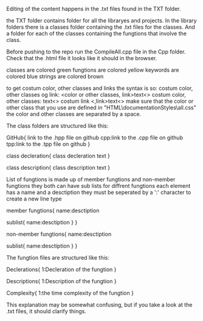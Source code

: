 Editing of the content happens in the .txt files found in the TXT folder.

the TXT folder contains folder for all the libraryes and projects.
In the library folders there is a classes folder containing the .txt files for the classes.
And a folder for each of the classes containing the fungtions that involve the class.

Before pushing to the repo run the CompileAll.cpp file in the Cpp folder.
Check that the .html file it looks like it should in the browser.

classes are colored green
fungtions are colored yellow
keywords are colored blue
strings are colored brown

to get costum color, other classes and links the syntax is so:
costum color, other classes og link: <color or other classes, link>text<>
costum color, other classes: <color or other classes>text<>
costum link <,link>text<>
make sure that the color or other class that you use are defined in "HTML\documentationStyles\all.css"
the color and other classes are separated by a space.

The class folders are structured like this:

GitHub{
link to the .hpp file on github
cpp:link to the .cpp file on github
tpp:link to the .tpp file on github
}

class decleration{
class decleration text
}

class description{
class description text
}

List of fungtions is made up of member fungtions and non-member fungtions
they both can have sub lists for diffrent fungtions
each element has a name and a desctiption they must be seperated by a ':' character
to create a new line type <br>

member fungtions{
name:desctiption

sublist{
name:desctiption
}
}

non-member fungtions{
name:desctiption

sublist{
name:desctiption
}
}



The fungtion files are structured like this:

Declerations{
1:Decleration of the fungtion
}

Descriptions{
1:Description of the fungtion
}

Complexity{
1:the time complexity of the fungtion
}

This explanation may be somewhat confusing, but if you take a look at the .txt files, it should clarify things.